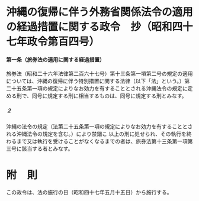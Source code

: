 # 沖縄の復帰に伴う外務省関係法令の適用の経過措置に関する政令　抄（昭和四十七年政令第百四号）
#### 第一条（旅券法の適用に関する経過措置）
旅券法（昭和二十六年法律第二百六十七号）第十三条第一項第二号の規定の適用については、沖縄の復帰に伴う特別措置に関する法律（以下「法」という。）第二十五条第一項の規定によりなお効力を有することとされる沖縄法令の規定に定める刑で、同号に規定する刑に相当するものは、同号に規定する刑とみなす。
##### ２
沖縄の法令の規定（法第二十五条第一項の規定によりなお効力を有することとされる沖縄法令の規定を含む。）により禁錮こ
以上の刑に処せられ、その執行を終わるまで又は執行を受けることがなくなるまでの者は、旅券法第十三条第一項第三号に該当する者とみなす。
# 附　則
この政令は、法の施行の日（昭和四十七年五月十五日）から施行する。
